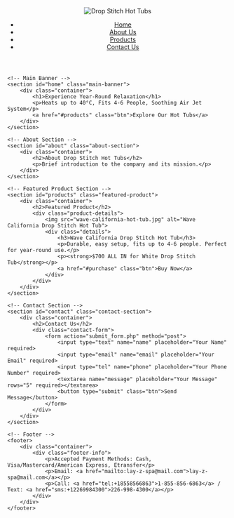<!DOCTYPE html>
<html lang="en">
<head>
    <meta charset="UTF-8">
    <meta name="viewport" content="width=device-width, initial-scale=1.0">
    <title>Drop Stitch Hot Tubs</title>
    <link rel="stylesheet" href="styles.css">
</head>
<body>
    <!-- Header -->
    <header>
        <div class="container">
            <div class="logo">
                <img src="logo.png" alt="Drop Stitch Hot Tubs">
            </div>
            <nav>
                <ul>
                    <li><a href="#home">Home</a></li>
                    <li><a href="#about">About Us</a></li>
                    <li><a href="#products">Products</a></li>
                    <li><a href="#contact">Contact Us</a></li>
                </ul>
            </nav>
        </div>
    </header>

    <!-- Main Banner -->
    <section id="home" class="main-banner">
        <div class="container">
            <h1>Experience Year-Round Relaxation</h1>
            <p>Heats up to 40°C, Fits 4-6 People, Soothing Air Jet System</p>
            <a href="#products" class="btn">Explore Our Hot Tubs</a>
        </div>
    </section>

    <!-- About Section -->
    <section id="about" class="about-section">
        <div class="container">
            <h2>About Drop Stitch Hot Tubs</h2>
            <p>Brief introduction to the company and its mission.</p>
        </div>
    </section>

    <!-- Featured Product Section -->
    <section id="products" class="featured-product">
        <div class="container">
            <h2>Featured Product</h2>
            <div class="product-details">
                <img src="wave-california-hot-tub.jpg" alt="Wave California Drop Stitch Hot Tub">
                <div class="details">
                    <h3>Wave California Drop Stitch Hot Tub</h3>
                    <p>Durable, easy setup, fits up to 4-6 people. Perfect for year-round use.</p>
                    <p><strong>$700 ALL IN for White Drop Stitch Tub</strong></p>
                    <a href="#purchase" class="btn">Buy Now</a>
                </div>
            </div>
        </div>
    </section>

    <!-- Contact Section -->
    <section id="contact" class="contact-section">
        <div class="container">
            <h2>Contact Us</h2>
            <div class="contact-form">
                <form action="submit_form.php" method="post">
                    <input type="text" name="name" placeholder="Your Name" required>
                    <input type="email" name="email" placeholder="Your Email" required>
                    <input type="tel" name="phone" placeholder="Your Phone Number" required>
                    <textarea name="message" placeholder="Your Message" rows="5" required></textarea>
                    <button type="submit" class="btn">Send Message</button>
                </form>
            </div>
        </div>
    </section>

    <!-- Footer -->
    <footer>
        <div class="container">
            <div class="footer-info">
                <p>Accepted Payment Methods: Cash, Visa/Mastercard/American Express, Etransfer</p>
                <p>Email: <a href="mailto:lay-z-spa@mail.com">lay-z-spa@mail.com</a></p>
                <p>Call: <a href="tel:+18558566863">1-855-856-6863</a> / Text: <a href="sms:+12269984300">226-998-4300</a></p>
            </div>
        </div>
    </footer>

</body>
</html>
